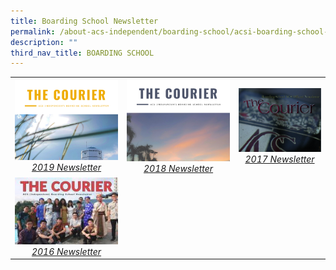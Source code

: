 ```yaml
---
title: Boarding School Newsletter
permalink: /about-acs-independent/boarding-school/acsi-boarding-school-newsletter/
description: ""
third_nav_title: BOARDING SCHOOL
---
```

|   |   |   |
|:---:|:---:|:---:|
| <a href="http://sites.acsindep.edu.sg/Boarding%20School/ACS(I)%20Boarding%20School%20Newsletter%20November%202019/" target = "_blank"> <img src="/images/About%20ACS(I)/Boarding%20School/2019-Boarding-School-Newsletter-1_Page_01-e1612403072128.png" style="width:100%"> <i>2019 Newsletter</i></a>  |   <a href="http://sites.acsindep.edu.sg/Boarding%20School/ACS(I)%20Boarding%20School%20Newsletter%20November%202018/" target = "_blank"> <img src="/images/About%20ACS(I)/Boarding%20School/2018-Boarding-School-Newsletter_Page_01-e1612403046248.png" style="width:100%"> <i>2018 Newsletter</i></a>   |    <a href="http://sites.acsindep.edu.sg/Boarding%20School/ACS(I)%20Boarding%20School%20Newsletter%20November%202017/" target = "_blank"> <img src="/images/About%20ACS(I)/Boarding%20School/The-Courier-2017-e1612403023129.png" style="width:100%"> <i>2017 Newsletter</i></a>   |
|  <a href="http://sites.acsindep.edu.sg/Boarding%20School/ACS(I)%20Boarding%20School%20Newsletter%20November%202016/" target = "_blank"> <img src="/images/About%20ACS(I)/Boarding%20School/ACSI-Boarding-School-Newsletter-Nov-2016-212x300-e1612403115892.jpg" style="width:100%"> <i>2016 Newsletter</i></a>   |       |      |